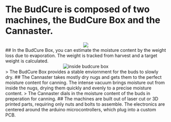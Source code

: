 # The BudCure is composed of two machines, the BudCure Box and the Cannaster. 
<div align="center";>
<img src="https://live.staticflickr.com/65535/53855147137_7863ec670d_c.jpg"></div>
## In the BudCure Box, you can estimate the moisture content by the weight loss due to evaporation. The weight is tracked from harvest and a target weight is calculated.
<div align="center">
<img src="https://live.staticflickr.com/65535/53857547042_ca74505feb.jpg" alt="inside budcure box"></div>
> The BudCure Box provides a stable enviornment for the buds to slowly dry. 
## The Cannaster takes mostly dry nugs and gets them to the perfect moisture content for canning. The intense vacuum brings moisture out from inside the nugs, drying them quickly and evenly to a precise moisture content. 
> The Cannaster dials in the moisture content of the buds in preperation for canning.
## The machines are built out of laser cut or 3D printed parts, requiring only nuts and bolts to assemble. The electronics are centered around the arduino microcontrollers, which plug into a custom PCB. 
